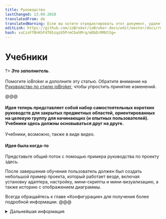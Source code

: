 ```yaml
---
title: Руководство
lastChanged: 13.09.2018
translatedFrom: de
translatedWarning: Если вы хотите отредактировать этот документ, удалите поле «translationFrom», в противном случае этот документ будет снова автоматически переведен
editLink: https://github.com/ioBroker/ioBroker.docs/edit/master/docs/ru/tutorial/README.md
hash: xuCzsFfBnKhF4T65zqiU5PrmCbohMrq/mDbDrRMUtSg=
---
```

# Учебники
?> ***Это заполнитель***.<br><br> Помогите ioBroker и дополните эту статью. Обратите внимание на [Руководство по стилю ioBroker](community/styleguidedoc), чтобы упростить принятие изменений.

@@@

#### Идея теперь представляет собой набор самостоятельных коротких руководств для закрытых предметных областей, ориентированных на целевую группу для начинающих (и опытных пользователей). Учебники здесь должны основываться друг на друге.
Учебники, возможно, также в виде видео.

#### Идея была когда-то
Представьте общий поток с помощью примера руководства по проекту здесь.

После завершения обучения пользователь должен был создать небольшой пример проекта, который работает везде, включая установку адаптера, настройку, мини-скрипты и мини-визуализацию, а также историю с отображением диаграммы.

Всегда обращайтесь к главе «Конфигурация» для получения более подробной информации.
@@@

<details><summary>Дальнейшая информация</summary>

+ список уценки 1 + вложенный список 1 + вложенный список 2 + список уценки 2

</детали>